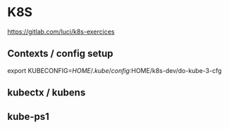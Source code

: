 # K8S

https://gitlab.com/lucj/k8s-exercices

## Contexts / config setup
export KUBECONFIG=$HOME/.kube/config:$HOME/k8s-dev/do-kube-3-cfg

## kubectx / kubens

## kube-ps1